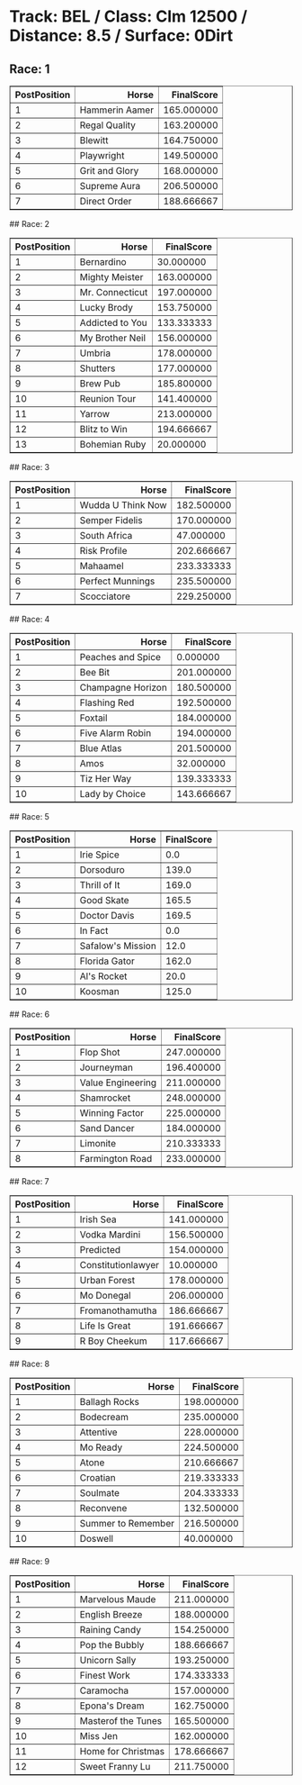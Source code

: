 # Track: BEL / Class: Clm 12500 / Distance: 8.5 / Surface: 0Dirt
## Race: 1
<table border="1" class="dataframe">
  <thead>
    <tr style="text-align: right;">
      <th>PostPosition</th>
      <th>Horse</th>
      <th>FinalScore</th>
    </tr>
  </thead>
  <tbody>
    <tr>
      <td>1</td>
      <td>Hammerin Aamer</td>
      <td>165.000000</td>
    </tr>
    <tr>
      <td>2</td>
      <td>Regal Quality</td>
      <td>163.200000</td>
    </tr>
    <tr>
      <td>3</td>
      <td>Blewitt</td>
      <td>164.750000</td>
    </tr>
    <tr>
      <td>4</td>
      <td>Playwright</td>
      <td>149.500000</td>
    </tr>
    <tr>
      <td>5</td>
      <td>Grit and Glory</td>
      <td>168.000000</td>
    </tr>
    <tr>
      <td>6</td>
      <td>Supreme Aura</td>
      <td>206.500000</td>
    </tr>
    <tr>
      <td>7</td>
      <td>Direct Order</td>
      <td>188.666667</td>
    </tr>
  </tbody>
</table>
## Race: 2
<table border="1" class="dataframe">
  <thead>
    <tr style="text-align: right;">
      <th>PostPosition</th>
      <th>Horse</th>
      <th>FinalScore</th>
    </tr>
  </thead>
  <tbody>
    <tr>
      <td>1</td>
      <td>Bernardino</td>
      <td>30.000000</td>
    </tr>
    <tr>
      <td>2</td>
      <td>Mighty Meister</td>
      <td>163.000000</td>
    </tr>
    <tr>
      <td>3</td>
      <td>Mr. Connecticut</td>
      <td>197.000000</td>
    </tr>
    <tr>
      <td>4</td>
      <td>Lucky Brody</td>
      <td>153.750000</td>
    </tr>
    <tr>
      <td>5</td>
      <td>Addicted to You</td>
      <td>133.333333</td>
    </tr>
    <tr>
      <td>6</td>
      <td>My Brother Neil</td>
      <td>156.000000</td>
    </tr>
    <tr>
      <td>7</td>
      <td>Umbria</td>
      <td>178.000000</td>
    </tr>
    <tr>
      <td>8</td>
      <td>Shutters</td>
      <td>177.000000</td>
    </tr>
    <tr>
      <td>9</td>
      <td>Brew Pub</td>
      <td>185.800000</td>
    </tr>
    <tr>
      <td>10</td>
      <td>Reunion Tour</td>
      <td>141.400000</td>
    </tr>
    <tr>
      <td>11</td>
      <td>Yarrow</td>
      <td>213.000000</td>
    </tr>
    <tr>
      <td>12</td>
      <td>Blitz to Win</td>
      <td>194.666667</td>
    </tr>
    <tr>
      <td>13</td>
      <td>Bohemian Ruby</td>
      <td>20.000000</td>
    </tr>
  </tbody>
</table>
## Race: 3
<table border="1" class="dataframe">
  <thead>
    <tr style="text-align: right;">
      <th>PostPosition</th>
      <th>Horse</th>
      <th>FinalScore</th>
    </tr>
  </thead>
  <tbody>
    <tr>
      <td>1</td>
      <td>Wudda U Think Now</td>
      <td>182.500000</td>
    </tr>
    <tr>
      <td>2</td>
      <td>Semper Fidelis</td>
      <td>170.000000</td>
    </tr>
    <tr>
      <td>3</td>
      <td>South Africa</td>
      <td>47.000000</td>
    </tr>
    <tr>
      <td>4</td>
      <td>Risk Profile</td>
      <td>202.666667</td>
    </tr>
    <tr>
      <td>5</td>
      <td>Mahaamel</td>
      <td>233.333333</td>
    </tr>
    <tr>
      <td>6</td>
      <td>Perfect Munnings</td>
      <td>235.500000</td>
    </tr>
    <tr>
      <td>7</td>
      <td>Scocciatore</td>
      <td>229.250000</td>
    </tr>
  </tbody>
</table>
## Race: 4
<table border="1" class="dataframe">
  <thead>
    <tr style="text-align: right;">
      <th>PostPosition</th>
      <th>Horse</th>
      <th>FinalScore</th>
    </tr>
  </thead>
  <tbody>
    <tr>
      <td>1</td>
      <td>Peaches and Spice</td>
      <td>0.000000</td>
    </tr>
    <tr>
      <td>2</td>
      <td>Bee Bit</td>
      <td>201.000000</td>
    </tr>
    <tr>
      <td>3</td>
      <td>Champagne Horizon</td>
      <td>180.500000</td>
    </tr>
    <tr>
      <td>4</td>
      <td>Flashing Red</td>
      <td>192.500000</td>
    </tr>
    <tr>
      <td>5</td>
      <td>Foxtail</td>
      <td>184.000000</td>
    </tr>
    <tr>
      <td>6</td>
      <td>Five Alarm Robin</td>
      <td>194.000000</td>
    </tr>
    <tr>
      <td>7</td>
      <td>Blue Atlas</td>
      <td>201.500000</td>
    </tr>
    <tr>
      <td>8</td>
      <td>Amos</td>
      <td>32.000000</td>
    </tr>
    <tr>
      <td>9</td>
      <td>Tiz Her Way</td>
      <td>139.333333</td>
    </tr>
    <tr>
      <td>10</td>
      <td>Lady by Choice</td>
      <td>143.666667</td>
    </tr>
  </tbody>
</table>
## Race: 5
<table border="1" class="dataframe">
  <thead>
    <tr style="text-align: right;">
      <th>PostPosition</th>
      <th>Horse</th>
      <th>FinalScore</th>
    </tr>
  </thead>
  <tbody>
    <tr>
      <td>1</td>
      <td>Irie Spice</td>
      <td>0.0</td>
    </tr>
    <tr>
      <td>2</td>
      <td>Dorsoduro</td>
      <td>139.0</td>
    </tr>
    <tr>
      <td>3</td>
      <td>Thrill of It</td>
      <td>169.0</td>
    </tr>
    <tr>
      <td>4</td>
      <td>Good Skate</td>
      <td>165.5</td>
    </tr>
    <tr>
      <td>5</td>
      <td>Doctor Davis</td>
      <td>169.5</td>
    </tr>
    <tr>
      <td>6</td>
      <td>In Fact</td>
      <td>0.0</td>
    </tr>
    <tr>
      <td>7</td>
      <td>Safalow's Mission</td>
      <td>12.0</td>
    </tr>
    <tr>
      <td>8</td>
      <td>Florida Gator</td>
      <td>162.0</td>
    </tr>
    <tr>
      <td>9</td>
      <td>Al's Rocket</td>
      <td>20.0</td>
    </tr>
    <tr>
      <td>10</td>
      <td>Koosman</td>
      <td>125.0</td>
    </tr>
  </tbody>
</table>
## Race: 6
<table border="1" class="dataframe">
  <thead>
    <tr style="text-align: right;">
      <th>PostPosition</th>
      <th>Horse</th>
      <th>FinalScore</th>
    </tr>
  </thead>
  <tbody>
    <tr>
      <td>1</td>
      <td>Flop Shot</td>
      <td>247.000000</td>
    </tr>
    <tr>
      <td>2</td>
      <td>Journeyman</td>
      <td>196.400000</td>
    </tr>
    <tr>
      <td>3</td>
      <td>Value Engineering</td>
      <td>211.000000</td>
    </tr>
    <tr>
      <td>4</td>
      <td>Shamrocket</td>
      <td>248.000000</td>
    </tr>
    <tr>
      <td>5</td>
      <td>Winning Factor</td>
      <td>225.000000</td>
    </tr>
    <tr>
      <td>6</td>
      <td>Sand Dancer</td>
      <td>184.000000</td>
    </tr>
    <tr>
      <td>7</td>
      <td>Limonite</td>
      <td>210.333333</td>
    </tr>
    <tr>
      <td>8</td>
      <td>Farmington Road</td>
      <td>233.000000</td>
    </tr>
  </tbody>
</table>
## Race: 7
<table border="1" class="dataframe">
  <thead>
    <tr style="text-align: right;">
      <th>PostPosition</th>
      <th>Horse</th>
      <th>FinalScore</th>
    </tr>
  </thead>
  <tbody>
    <tr>
      <td>1</td>
      <td>Irish Sea</td>
      <td>141.000000</td>
    </tr>
    <tr>
      <td>2</td>
      <td>Vodka Mardini</td>
      <td>156.500000</td>
    </tr>
    <tr>
      <td>3</td>
      <td>Predicted</td>
      <td>154.000000</td>
    </tr>
    <tr>
      <td>4</td>
      <td>Constitutionlawyer</td>
      <td>10.000000</td>
    </tr>
    <tr>
      <td>5</td>
      <td>Urban Forest</td>
      <td>178.000000</td>
    </tr>
    <tr>
      <td>6</td>
      <td>Mo Donegal</td>
      <td>206.000000</td>
    </tr>
    <tr>
      <td>7</td>
      <td>Fromanothamutha</td>
      <td>186.666667</td>
    </tr>
    <tr>
      <td>8</td>
      <td>Life Is Great</td>
      <td>191.666667</td>
    </tr>
    <tr>
      <td>9</td>
      <td>R Boy Cheekum</td>
      <td>117.666667</td>
    </tr>
  </tbody>
</table>
## Race: 8
<table border="1" class="dataframe">
  <thead>
    <tr style="text-align: right;">
      <th>PostPosition</th>
      <th>Horse</th>
      <th>FinalScore</th>
    </tr>
  </thead>
  <tbody>
    <tr>
      <td>1</td>
      <td>Ballagh Rocks</td>
      <td>198.000000</td>
    </tr>
    <tr>
      <td>2</td>
      <td>Bodecream</td>
      <td>235.000000</td>
    </tr>
    <tr>
      <td>3</td>
      <td>Attentive</td>
      <td>228.000000</td>
    </tr>
    <tr>
      <td>4</td>
      <td>Mo Ready</td>
      <td>224.500000</td>
    </tr>
    <tr>
      <td>5</td>
      <td>Atone</td>
      <td>210.666667</td>
    </tr>
    <tr>
      <td>6</td>
      <td>Croatian</td>
      <td>219.333333</td>
    </tr>
    <tr>
      <td>7</td>
      <td>Soulmate</td>
      <td>204.333333</td>
    </tr>
    <tr>
      <td>8</td>
      <td>Reconvene</td>
      <td>132.500000</td>
    </tr>
    <tr>
      <td>9</td>
      <td>Summer to Remember</td>
      <td>216.500000</td>
    </tr>
    <tr>
      <td>10</td>
      <td>Doswell</td>
      <td>40.000000</td>
    </tr>
  </tbody>
</table>
## Race: 9
<table border="1" class="dataframe">
  <thead>
    <tr style="text-align: right;">
      <th>PostPosition</th>
      <th>Horse</th>
      <th>FinalScore</th>
    </tr>
  </thead>
  <tbody>
    <tr>
      <td>1</td>
      <td>Marvelous Maude</td>
      <td>211.000000</td>
    </tr>
    <tr>
      <td>2</td>
      <td>English Breeze</td>
      <td>188.000000</td>
    </tr>
    <tr>
      <td>3</td>
      <td>Raining Candy</td>
      <td>154.250000</td>
    </tr>
    <tr>
      <td>4</td>
      <td>Pop the Bubbly</td>
      <td>188.666667</td>
    </tr>
    <tr>
      <td>5</td>
      <td>Unicorn Sally</td>
      <td>193.250000</td>
    </tr>
    <tr>
      <td>6</td>
      <td>Finest Work</td>
      <td>174.333333</td>
    </tr>
    <tr>
      <td>7</td>
      <td>Caramocha</td>
      <td>157.000000</td>
    </tr>
    <tr>
      <td>8</td>
      <td>Epona's Dream</td>
      <td>162.750000</td>
    </tr>
    <tr>
      <td>9</td>
      <td>Masterof the Tunes</td>
      <td>165.500000</td>
    </tr>
    <tr>
      <td>10</td>
      <td>Miss Jen</td>
      <td>162.000000</td>
    </tr>
    <tr>
      <td>11</td>
      <td>Home for Christmas</td>
      <td>178.666667</td>
    </tr>
    <tr>
      <td>12</td>
      <td>Sweet Franny Lu</td>
      <td>211.750000</td>
    </tr>
  </tbody>
</table>
